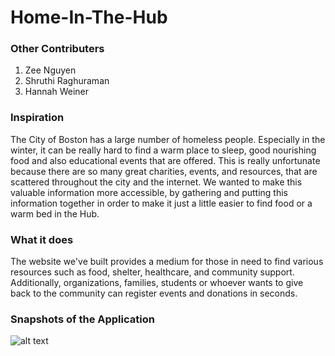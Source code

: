 # Home-In-The-Hub

### Other Contributers
1) Zee Nguyen
2) Shruthi Raghuraman
3) Hannah Weiner

### Inspiration
The City of Boston has a large number of homeless people. Especially in the winter, it can be really hard to find a warm place to sleep, good nourishing food and also educational events that are offered. This is really unfortunate because there are so many great charities, events, and resources, that are scattered throughout the city and the internet. We wanted to make this valuable information more accessible, by gathering and putting this information together in order to make it just a little easier to find food or a warm bed in the Hub.

### What it does
The website we've built provides a medium for those in need to find various resources such as food, shelter, healthcare, and community support. Additionally, organizations, families, students or whoever wants to give back to the community can register events and donations in seconds.


### Snapshots of the Application
![alt text](https://github.com/snehalmundhe10/Home-In-The-Hub/tree/master/images/home1.jpg   "home1")
